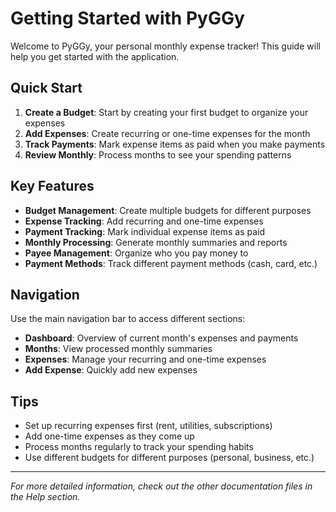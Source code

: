 # Getting Started with PyGGy

Welcome to PyGGy, your personal monthly expense tracker! This guide will help you get started with the application.

## Quick Start

1. **Create a Budget**: Start by creating your first budget to organize your expenses
2. **Add Expenses**: Create recurring or one-time expenses for the month
3. **Track Payments**: Mark expense items as paid when you make payments
4. **Review Monthly**: Process months to see your spending patterns

## Key Features

- **Budget Management**: Create multiple budgets for different purposes
- **Expense Tracking**: Add recurring and one-time expenses
- **Payment Tracking**: Mark individual expense items as paid
- **Monthly Processing**: Generate monthly summaries and reports
- **Payee Management**: Organize who you pay money to
- **Payment Methods**: Track different payment methods (cash, card, etc.)

## Navigation

Use the main navigation bar to access different sections:

- **Dashboard**: Overview of current month's expenses and payments
- **Months**: View processed monthly summaries
- **Expenses**: Manage your recurring and one-time expenses
- **Add Expense**: Quickly add new expenses

## Tips

- Set up recurring expenses first (rent, utilities, subscriptions)
- Add one-time expenses as they come up
- Process months regularly to track your spending habits
- Use different budgets for different purposes (personal, business, etc.)

---

*For more detailed information, check out the other documentation files in the Help section.*

